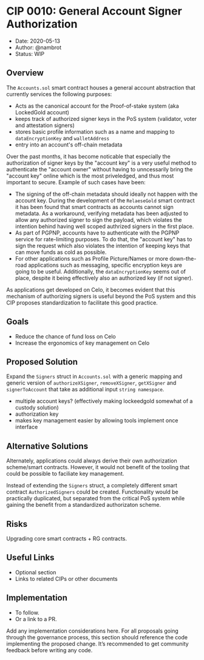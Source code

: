 # CIP 0010: General Account Signer Authorization

- Date: 2020-05-13
- Author: @nambrot
- Status: WIP

## Overview

The `Accounts.sol` smart contract houses a general account abstraction that currently services the following purposes:
- Acts as the canonical account for the Proof-of-stake system (aka LockedGold account)
- keeps track of authorized signer keys in the PoS system (validator, voter and attestation signers)
- stores basic profile information such as a name and mapping to `dataEncryptionKey` and `walletAddress`
- entry into an account's off-chain metadata

Over the past months, it has become noticable that especially the authorization of signer keys by the "account key" is a very useful method to authenticate the "account owner" without having to unncessarily bring the "account key" online which is the most priveledged, and thus most important to secure. Example of such cases have been:

- The signing of the off-chain metadata should ideally not happen with the account key. During the development of the `RelaeseGold` smart contract it has been found that smart contracts as accounts cannot sign metadata. As a workaround, verifying metadata has been adjusted to allow any authorized signer to sign the payload, which violates the intention behind having well scoped authrized signers in the first place.
- As part of PGPNP, accounts have to authenticate with the PGPNP service for rate-limiting purposes. To do that, the "account key" has to sign the request which also violates the intention of keeping keys that can move funds as cold as possible.
- For other applications such as Profile Picture/Names or more down-the-road applications such as messaging, specific encryption keys are going to be useful. Additionally, the `dataEncryptionKey` seems out of place, despite it being effectively also an authorized key (if not signer).

As applications get developed on Celo, it becomes evident that this mechanism of authorizing signers is useful beyond the PoS system and this CIP proposes standardization to facilitate this good practice.

## Goals

- Reduce the chance of fund loss on Celo
- Increase the ergonomics of key management on Celo

## Proposed Solution

Expand the `Signers` struct in `Accounts.sol` with a generic mapping and generic version of `authorizeXSigner`, `removeXSigner`, `getXSigner` and `signerToAccount` that take as additional input `string namespace`.

- multiple account keys? (effectively making lockeedgold somewhat of a custody solution)
- authorization key
- makes key management easier by allowing tools implement once interface

## Alternative Solutions

Alternately, applications could always derive their own authorization scheme/smart contracts. However, it would not benefit of the tooling that could be possible to faciliate key management.

Instead of extending the `Signers` struct, a completely different smart contract `AuthorizedSigners` could be created. Functionality would be practically duplicated, but separated from the critical PoS system while gaining the benefit from a standardized authorizaton scheme.

## Risks

Upgrading core smart contracts + RG contracts.

## Useful Links

* Optional section
* Links to related CIPs or other documents

## Implementation

* To follow.
* Or a link to a PR.

Add any implementation considerations here. For all proposals going through the governance process, this section should reference the code implementing the proposed change. It’s recommended to get community feedback before writing any code.
